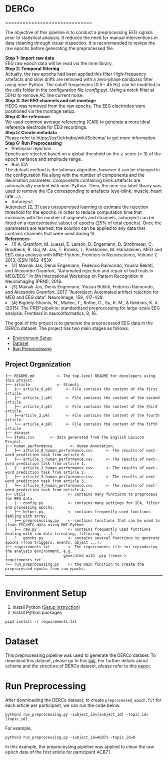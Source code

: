 # DERCo
==============================

The objective of this pipeline is to conduct a preprocessing EEG signals prior to statistical analysis. It reduces the need for manual interventions in data cleaning through visual inspection. It is recommended to review the raw epochs before generating the preprocessed file.
<div class="alert alert-block alert-info">
    <b>Step 1: Import raw data </b> <br>
    EEG raw epoch data will be read via the mne library. <br>
    <b>Step 2: Temporal filtering </b> <br>
    Actually, the raw epochs had been applied this filter
    High-frequency artefacts and slow drifts are removed with a zero-phase bandpass filter using mne-Python. The cutoff frequencies (0.5 - 45 Hz) can be modified in the utils folder in the configuration file (<em>config.py</em>). Using a notch filter at 50Hz to remove AC line current noise. <br>
    <b>Step 3: Get EEG channels and set montage</b> <br>
    HEOG was removed from the raw epochs. The EEG electrodes were positioned via the montage setup. <br>
    <b>Step 4: Re-reference</b> <br>
    We used common average referencing (CAR) to generate a more ideal reference electrode for EEG recordings. <br>
    <b>Step 5: Create metadata</b> <br>
    Please refer to https://osf.io/rkqbu/wiki/Schema/ to get more information.
    <b>Step 6: Run Preprocessing </b> <br>
        <li>Preliminar rejection </li>
            Epochs are rejected based on a global threshold on the z-score (> 3) of the epoch variance and amplitude range.
        <li>Run ICA </li> 
            The default method is the infomax algorithm, however it can be changed in the configuration file along with the number of components and the decimation parameter. Components containing blink artefacts are automatically marked with mne-Python. Then, the mne-ica label library was used to remove the ICs corresponding to artefacts (eye-blink, muscle, heart rate ...).
        <li>Autoreject </li>
            Autoreject [2, 3] uses unsupervised learning to estimate the rejection threshold for the epochs. In order to reduce computation time that increases with the number of segments and channels, autoreject can be fitted on a representative subset of epochs (25% of total epochs). Once the parameters are learned, the solution can be applied to any data that contains channels that were used during fit.<br>
    <b> References </b> <br>
        <li>[1] A. Gramfort, M. Luessi, E. Larson, D. Engemann, D. Strohmeier, C. Brodbeck, R. Goj, M. Jas, T. Brooks, L. Parkkonen, M. Hämäläinen, MEG and EEG data analysis with MNE-Python, Frontiers in Neuroscience, Volume 7, 2013, ISSN 1662-453X</li>
        <li>[2] Mainak Jas, Denis Engemann, Federico Raimondo, Yousra Bekhti, and Alexandre Gramfort, “Automated rejection and repair of bad trials in MEG/EEG.” In 6th International Workshop on Pattern Recognition in Neuroimaging (PRNI), 2016.</li>
        <li>[3] Mainak Jas, Denis Engemann, Yousra Bekhti, Federico Raimondo, and Alexandre Gramfort. 2017. “Autoreject: Automated artifact rejection for MEG and EEG data”. NeuroImage, 159, 417-429.</li>
        <li>[4] Bigdely-Shamlo, N., Mullen, T., Kothe, C., Su, K. M., & Robbins, K. A. (2015). The PREP pipeline: standardized preprocessing for large-scale EEG analysis. Frontiers in neuroinformatics, 9, 16.</li>
    
    
</div>

The goal of this project is to generate the preprocessed EEG data in the DERCo dataset. The project has two main stages as follows.
* [Environment Setup](#Environment_Setup)
* [Dataset](#Dataset)
* [Run Preprocessing](#Run_Preprocessing)

Project Organization
------------
    ├── README.md          <- The top-level README for developers using this project.
    ├── article            <- Stimuli.
    │   ├── article_0.pkl      <- File contains the content of the first article.
    │   ├── article_1.pkl      <- File contains the content of the second article.
    │   ├── article_2.pkl      <- File contains the content of the third article.
    │   ├──article_3.pkl       <- File contains the content of the fourth article.
    │   └── article_4.pkl      <- File contains the content of the fifth article
    ├── dataset
    └── Items.csv       <- data generated from The English Lexicon Project.
    ├── human_performance        <- Human Annotation.
    │   ├── article_0_human_performance.csv      <- The results of next-word prediction task from article 0.
    │   ├── article_1_human_performance.csv      <- The results of next-word prediction task from article 1.
    │   ├── article_2_human_performance.csv      <- The results of next-word prediction task from article 2.
    │   ├── article_3_human_performance.csv      <- The results of next-word prediction task from article 3.
    │   └── article_4_human_performance.csv      <- The results of next-word prediction task from article 4.
    ├── utils                   <- contains many functions to preprocess the EEG data.
    │   ├── config.py           <- contains many settings for ICA, filter and processing epochs.
    │   ├── helper.py           <- contains frequently used functions dealing with array.
    │   ├── preprocessing.py    <- contains functions that can be used to clean EEG/MEG data using MNE-Python.
    │   ├── raw.py              <- contains frequently used functions dealing with raw data (creating, filtering, ...).
    │   └── epochs.py           <- contains several functions to generate epochs (from triggers, events, object ...).
    ├── requirements.txt        <- The requirements file for reproducing the analysis environment, e.g.
    │                         generated with `pip freeze > requirements.txt`.
    └── run_preprocessing.py    <- the main function to create the preprocessed epochs from raw epochs.

--------

# Environment Setup
1. Install Python (<a target="_blank" href="https://wiki.python.org/moin/BeginnersGuide">Setup instruction</a>)
2. Install Python packages
```console 
pip3 install -r requirements.txt 
``` 

# Dataset
This preprocessing pipeline was used to generate the DERCo dataset. To download this dataset, please go to this [link](https://osf.io/rkqbu/). For further details about schema and the structure of DERCo dataset, please refer to this [paper]().
# Run Preprocessing
After downloading the DERCo dataset, to create `preprocessed_epoch.fif` for each article per participant, we can run the code below.
```console 
python3 run_preprocessing.py -subject_id=[subject_id] -topic_id=[topic_id]
``` 
For example,
```console 
python3 run_preprocessing.py -subject_id=ACB71 -topic_id=0
```
In this example, the preprocessing pipeline was applied to clean the raw epoch data of the first article for participant ACB71.
